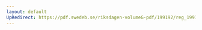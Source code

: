 ```yaml
---
layout: default
UpRedirect: https://pdf.swedeb.se/riksdagen-volumeG-pdf/199192/reg_199192/reg_199192_0412.pdf
---
```

